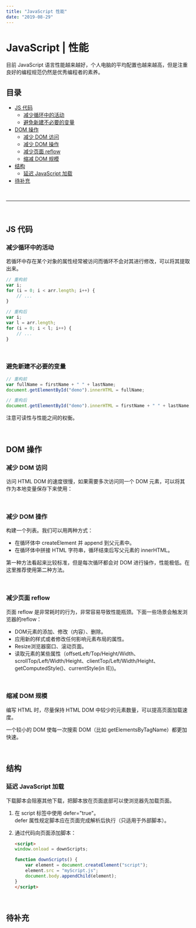 ```yaml
---
title: "JavaScript 性能"
date: "2019-08-29"
---
```


# JavaScript | 性能 <!-- omit in toc -->

目前 JavaScript 语言性能越来越好，个人电脑的平均配置也越来越高，但是注重良好的编程规范仍然是优秀编程者的素养。

## 目录 <!-- omit in toc -->

- [JS 代码](#js-代码)
  - [减少循环中的活动](#减少循环中的活动)
  - [避免新建不必要的变量](#避免新建不必要的变量)
- [DOM 操作](#dom-操作)
  - [减少 DOM 访问](#减少-dom-访问)
  - [减少 DOM 操作](#减少-dom-操作)
  - [减少页面 reflow](#减少页面-reflow)
  - [缩减 DOM 规模](#缩减-dom-规模)
- [结构](#结构)
  - [延迟 JavaScript 加载](#延迟-javascript-加载)
- [待补充](#待补充)

<br/>

---

<br/>

## JS 代码

### 减少循环中的活动

若循环中存在某个对象的属性经常被访问而循环不会对其进行修改，可以将其提取出来。

```js
// 重构前
var i;
for (i = 0; i < arr.length; i++) {
    // ...
}

// 重构后
var i;
var l = arr.length;
for (i = 0; i < l; i++) {
    // ...
}
```

<br/>

### 避免新建不必要的变量

```js
// 重构前
var fullName = firstName + " " + lastName;
document.getElementById("demo").innerHTML = fullName; 

// 重构后
document.getElementById("demo").innerHTML = firstName + " " + lastName;
```

注意可读性与性能之间的权衡。

<br/>

## DOM 操作

### 减少 DOM 访问

访问 HTML DOM 的速度很慢，如果需要多次访问同一个 DOM 元素，可以将其作为本地变量保存下来使用：

<br/>

### 减少 DOM 操作

构建一个列表。我们可以用两种方式：

- 在循环体中 createElement 并 append 到父元素中。
- 在循环体中拼接 HTML 字符串，循环结束后写父元素的 innerHTML。

第一种方法看起来比较标准，但是每次循环都会对 DOM 进行操作，性能极低。在这里推荐使用第二种方法。

<br/>

### 减少页面 reflow

页面 reflow 是非常耗时的行为，非常容易导致性能瓶颈。下面一些场景会触发浏览器的reflow：

- DOM元素的添加、修改（内容）、删除。
- 应用新的样式或者修改任何影响元素布局的属性。
- Resize浏览器窗口、滚动页面。
- 读取元素的某些属性（offsetLeft/Top/Height/Width、scrollTop/Left/Width/Height、clientTop/Left/Width/Height、getComputedStyle()、currentStyle(in IE))。

<br/>

### 缩减 DOM 规模

编写 HTML 时，尽量保持 HTML DOM 中较少的元素数量，可以提高页面加载速度。

一个较小的 DOM 使每一次搜索 DOM（比如 getElementsByTagName）都更加快速。

<br/>

## 结构

### 延迟 JavaScript 加载

下载脚本会阻塞其他下载，把脚本放在页面底部可以使浏览器先加载页面。

1. 在 script 标签中使用 defer="true"。  
    defer 属性规定脚本应在页面完成解析后执行（只适用于外部脚本）。

2. 通过代码向页面添加脚本：

    ```html
    <script>
    window.onload = downScripts;

    function downScripts() {
        var element = document.createElement("script");
        element.src = "myScript.js";
        document.body.appendChild(element);
    }
    </script>
    ```

<br/>

## 待补充
